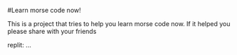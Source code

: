 #Learn morse code now!

This is a project that tries to help you learn morse code now. If it helped you please share with your friends

replit: ...
